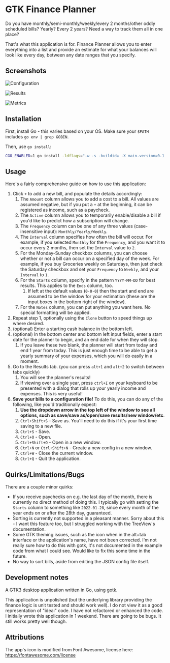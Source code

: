 # GTK Finance Planner

Do you have monthly/semi-monthly/weekly/every 2 months/other oddly scheduled
bills? Yearly? Every 2 years? Need a way to track them all in one place?

That's what this application is for. Finance Planner allows you to enter
everything into a list and provide an estimate for what your balances will look
like every day, between any date ranges that you specify.

## Screenshots

![Configuration](docs/app-config.png)

![Results](docs/app-results.png)

![Metrics](docs/app-metrics.png)

## Installation

First, install Go - this varies based on your OS. Make sure your `$PATH`
includes `go env | grep GOBIN`.

Then, use `go install`:

```bash
CGO_ENABLED=1 go install -ldflags="-w -s -buildid= -X main.version=0.1.3" -trimpath github.com/charles-m-knox/finance-planner-gtk@latest
```

## Usage

Here's a fairly comprehensive guide on how to use this application:

1. Click `+` to add a new bill, and populate the details accordingly:
   1. The `Amount` column allows you to add a cost to a bill. All values are
      assumed negative, but if you put a `+` at the beginning, it can be
      registered as income, such as a paycheck.
   2. The `Active` column allows you to temporarily enable/disable a bill if
      you'd like to predict how a subscription will change.
   3. The `Frequency` column can be one of any three values (case-insensitive
      input): `Monthly/Yearly/Weekly`.
   4. The `Interval` column specifies how often the bill will occur. For
      example, if you selected `Monthly` for the `Frequency`, and you want it to
      occur every 2 months, then set the `Interval` value to `2`.
   5. For the Monday-Sunday checkbox columns, you can choose whether or not a
      bill can occur on a specified day of the week. For example, if you buy
      Groceries weekly on Saturdays, then just check the Saturday checkbox and
      set your `Frequency` to `Weekly`, and your `Interval` to `1`.
   6. For the `Starts` column, specify in the pattern `YYYY-MM-DD` for best
      results. This applies to the `Ends` column, too.
      1. If left at the default values (`0-0-0`) then the start and end are
         assumed to be the window for your estimation (these are the input boxes
         in the bottom right of the window).
   7. For the `Notes` column, you can put anything you want here. No special
      formatting will be applied.
2. Repeat step 1, optionally using the `Clone` button to speed things up where
   desired.
3. (optional) Enter a starting cash balance in the bottom left.
4. (optional) In the bottom center and bottom left input fields, enter a start
   date for the planner to begin, and an end date for when they will stop.
   1. If you leave these two blank, the planner will start from today and end 1
      year from today. This is just enough time to be able to get a yearly
      summary of your expenses, which you will do easily in a moment.
5. Go to the Results tab. (you can press `alt+1` and `alt+2` to switch between
   tabs quickly)
   1. You will see the planner's results!
   2. If viewing over a single year, press `ctrl+I` on your keyboard to be
      presented with a dialog that rolls up your yearly income and expenses.
      This is very useful!
6. **Save your bills to a configuration file!** To do this, you can do any of
   the following, like you'd traditionally expect:
   1. **Use the dropdown arrow in the top left of the window to see all options,
      such as save/save as/open/save results/new window/etc**.
   2. `Ctrl+Shift+S` - Save as. You'll need to do this if it's your first time
      saving to a new file.
   3. `Ctrl+S` - Save.
   4. `Ctrl+O` - Open.
   5. `Ctrl+Shift+O` - Open in a new window.
   6. `Ctrl+N` or `Ctrl+Shift+N` - Create a new config in a new window.
   7. `Ctrl+W` - Close the current window.
   8. `Ctrl+Q` - Quit the application.

## Quirks/Limitations/Bugs

There are a couple minor quirks:

* If you receive paychecks on e.g. the last day of the month, there is currently
  no direct method of doing this. I typically go with setting the `Starts`
  column to something like `2022-01-28`, since every month of the year ends on
  or after the 28th day, guaranteed.
* Sorting is currently not supported in a pleasant manner. Sorry about this - I
  want this feature too, but I struggled working with the TreeView's
  documentation.
* Some GTK theming issues, such as the icon when in the alt+tab interface or the
  application's name, have not been corrected. I'm not really sure how to do
  this with gotk, it's not documented in the example code from what I could see.
  Would like to fix this some time in the future.
* No way to sort bills, aside from editing the JSON config file itself.

## Development notes

A GTK3 desktop application written in Go, using gotk.

This application is unpolished (but the underlying library providing the finance
logic is unit tested and should work well). I do not view it as a good
representation of "ideal" code. I have not refactored or enhanced the code. I
initially wrote this application in 1 weekend. There are going to be bugs. It
still works pretty well though.

## Attributions

The app's icon is modified from Font Awesome, license here: <https://fontawesome.com/license>
